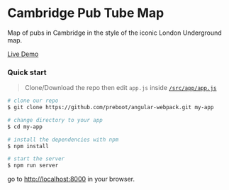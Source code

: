 # Cambridge Pub Tube Map

Map of pubs in Cambridge in the style of the iconic London Underground map.

[Live Demo](http://www.pubmap.co.uk/)

### Quick start

> Clone/Download the repo then edit `app.js` inside [`/src/app/app.js`](/src/app/app.js)

```bash
# clone our repo
$ git clone https://github.com/preboot/angular-webpack.git my-app

# change directory to your app
$ cd my-app

# install the dependencies with npm
$ npm install

# start the server
$ npm run server
```

go to [http://localhost:8000](http://localhost:8000) in your browser.

